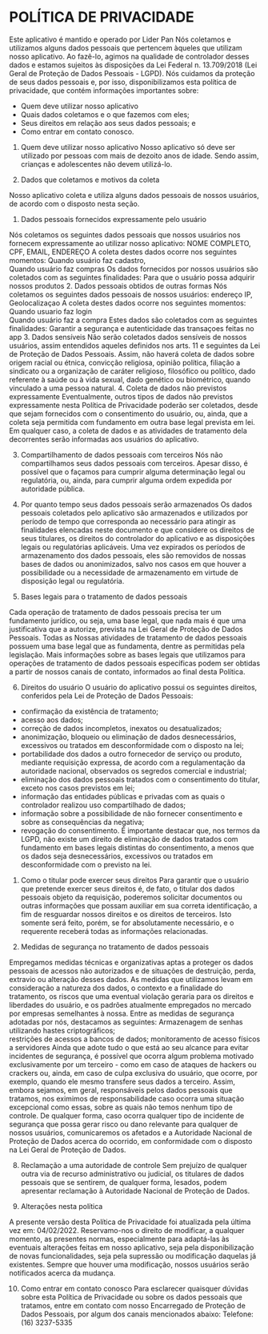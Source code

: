 # POLÍTICA DE PRIVACIDADE


Este aplicativo é mantido e operado por Lider Pan
Nós coletamos e utilizamos alguns dados pessoais que pertencem àqueles que utilizam nosso aplicativo. Ao fazê-lo, agimos na qualidade de controlador desses dados e estamos sujeitos às disposições da Lei Federal n. 13.709/2018 (Lei Geral de Proteção de Dados Pessoais - LGPD).
Nós cuidamos da proteção de seus dados pessoais e, por isso, disponibilizamos esta política de privacidade, que contém informações importantes sobre:
- Quem deve utilizar nosso aplicativo	 
- Quais dados coletamos e o que fazemos com eles;	 
- Seus direitos em relação aos seus dados pessoais; e	 
- Como entrar em contato conosco.

1. Quem deve utilizar nosso aplicativo
Nosso aplicativo só deve ser utilizado por pessoas com mais de dezoito anos de idade. Sendo assim, crianças e adolescentes não devem utilizá-lo.

2. Dados que coletamos e motivos da coleta

Nosso aplicativo coleta e utiliza alguns dados pessoais de nossos usuários, de acordo com o disposto nesta seção.
1. Dados pessoais fornecidos expressamente pelo usuário

Nós coletamos os seguintes dados pessoais que nossos usuários nos fornecem expressamente ao utilizar nosso aplicativo:
NOME COMPLETO, CPF, EMAIL, ENDEREÇO
A coleta destes dados ocorre nos seguintes momentos:
Quando usuário faz cadastro,	 
Quando usuário faz compras
Os dados fornecidos por nossos usuários são coletados com as seguintes finalidades:
Para que o usuário possa adquirir nossos produtos
2. Dados pessoais obtidos de outras formas
Nós coletamos os seguintes dados pessoais de nossos usuários:
endereço IP, Geolocalizaçao
A coleta destes dados ocorre nos seguintes momentos:
Quando usuario faz login	 
Quando usuário faz a compra
Estes dados são coletados com as seguintes finalidades:
Garantir a segurança e autenticidade das transaçoes feitas no app
3. Dados sensíveis
Não serão coletados dados sensíveis de nossos usuários, assim entendidos aqueles definidos nos arts. 11 e seguintes da Lei de Proteção de Dados Pessoais. Assim, não haverá coleta de dados sobre origem racial ou étnica, convicção religiosa, opinião política, filiação a sindicato ou a organização de caráter religioso, filosófico ou político, dado referente à saúde ou à vida sexual, dado genético ou biométrico, quando vinculado a uma pessoa natural.
4. Coleta de dados não previstos expressamente
Eventualmente, outros tipos de dados não previstos expressamente nesta Política de Privacidade poderão ser coletados, desde que sejam fornecidos com o consentimento do usuário, ou, ainda, que a coleta seja permitida com fundamento em outra base legal prevista em lei.
Em qualquer caso, a coleta de dados e as atividades de tratamento dela decorrentes serão informadas aos usuários do aplicativo.

3. Compartilhamento de dados pessoais com terceiros
Nós não compartilhamos seus dados pessoais com terceiros. Apesar disso, é possível que o façamos para cumprir alguma determinação legal ou regulatória, ou, ainda, para cumprir alguma ordem expedida por autoridade pública.

4. Por quanto tempo seus dados pessoais serão armazenados
Os dados pessoais coletados pelo aplicativo são armazenados e utilizados por período de tempo que corresponda ao necessário para atingir as finalidades elencadas neste documento e que considere os direitos de seus titulares, os direitos do controlador do aplicativo e as disposições legais ou regulatórias aplicáveis.
Uma vez expirados os períodos de armazenamento dos dados pessoais, eles são removidos de nossas bases de dados ou anonimizados, salvo nos casos em que houver a possibilidade ou a necessidade de armazenamento em virtude de disposição legal ou regulatória.

5. Bases legais para o tratamento de dados pessoais

Cada operação de tratamento de dados pessoais precisa ter um fundamento jurídico, ou seja, uma base legal, que nada mais é que uma justificativa que a autorize, prevista na Lei Geral de Proteção de Dados Pessoais.
Todas as Nossas atividades de tratamento de dados pessoais possuem uma base legal que as fundamenta, dentre as permitidas pela legislação. Mais informações sobre as bases legais que utilizamos para operações de tratamento de dados pessoais específicas podem ser obtidas a partir de nossos canais de contato, informados ao final desta Política.

6. Direitos do usuário
O usuário do aplicativo possui os seguintes direitos, conferidos pela Lei de Proteção de Dados Pessoais:
- confirmação da existência de tratamento;	 
- acesso aos dados;	 
- correção de dados incompletos, inexatos ou desatualizados;	 
- anonimização, bloqueio ou eliminação de dados desnecessários, excessivos ou tratados em desconformidade com o disposto na lei;	 
- portabilidade dos dados a outro fornecedor de serviço ou produto, mediante requisição expressa, de acordo com a regulamentação da autoridade nacional, observados os segredos comercial e industrial;	 
- eliminação dos dados pessoais tratados com o consentimento do titular, exceto nos casos previstos em lei;	 
- informação das entidades públicas e privadas com as quais o controlador realizou uso compartilhado de dados;	 
- informação sobre a possibilidade de não fornecer consentimento e sobre as consequências da negativa;	 
- revogação do consentimento.
É importante destacar que, nos termos da LGPD, não existe um direito de eliminação de dados tratados com fundamento em bases legais distintas do consentimento, a menos que os dados seja desnecessários, excessivos ou tratados em desconformidade com o previsto na lei.
1. Como o titular pode exercer seus direitos
Para garantir que o usuário que pretende exercer seus direitos é, de fato, o titular dos dados pessoais objeto da requisição, poderemos solicitar documentos ou outras informações que possam auxiliar em sua correta identificação, a fim de resguardar nossos direitos e os direitos de terceiros. Isto somente será feito, porém, se for absolutamente necessário, e o requerente receberá todas as informações relacionadas.

7. Medidas de segurança no tratamento de dados pessoais

Empregamos medidas técnicas e organizativas aptas a proteger os dados pessoais de acessos não autorizados e de situações de destruição, perda, extravio ou alteração desses dados.
As medidas que utilizamos levam em consideração a natureza dos dados, o contexto e a finalidade do tratamento, os riscos que uma eventual violação geraria para os direitos e liberdades do usuário, e os padrões atualmente empregados no mercado por empresas semelhantes à nossa.
Entre as medidas de segurança adotadas por nós, destacamos as seguintes:
Armazenagem de senhas utilizando hastes criptográficos;	 
restrições de acessos a bancos de dados; monitoramento de acesso físicos a servidores
Ainda que adote tudo o que está ao seu alcance para evitar incidentes de segurança, é possível que ocorra algum problema motivado exclusivamente por um terceiro - como em caso de ataques de hackers ou crackers ou, ainda, em caso de culpa exclusiva do usuário, que ocorre, por exemplo, quando ele mesmo transfere seus dados a terceiro. Assim, embora sejamos, em geral, responsáveis pelos dados pessoais que tratamos, nos eximimos de responsabilidade caso ocorra uma situação excepcional como essas, sobre as quais não temos nenhum tipo de controle.
De qualquer forma, caso ocorra qualquer tipo de incidente de segurança que possa gerar risco ou dano relevante para qualquer de nossos usuários, comunicaremos os afetados e a Autoridade Nacional de Proteção de Dados acerca do ocorrido, em conformidade com o disposto na Lei Geral de Proteção de Dados.

8. Reclamação a uma autoridade de controle
Sem prejuízo de qualquer outra via de recurso administrativo ou judicial, os titulares de dados pessoais que se sentirem, de qualquer forma, lesados, podem apresentar reclamação à Autoridade Nacional de Proteção de Dados.


9. Alterações nesta política

A presente versão desta Política de Privacidade foi atualizada pela última vez em: 04/02/2022.
Reservamo-nos o direito de modificar, a qualquer momento, as presentes normas, especialmente para adaptá-las às eventuais alterações feitas em nosso aplicativo, seja pela disponibilização de novas funcionalidades, seja pela supressão ou modificação daquelas já existentes.
Sempre que houver uma modificação, nossos usuários serão notificados acerca da mudança.

10. Como entrar em contato conosco
Para esclarecer quaisquer dúvidas sobre esta Política de Privacidade ou sobre os dados pessoais que tratamos, entre em contato com nosso Encarregado de Proteção de Dados Pessoais, por algum dos canais mencionados abaixo:
Telefone: (16) 3237-5335


